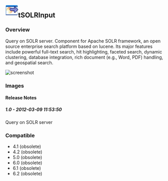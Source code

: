 ## <img src='./logo.jpg' width='40' height='40'>tSOLRInput

### Overview
Query on SOLR server.
Component for Apache SOLR framework, an open source enterprise search platform based on lucene. Its major features include powerful full-text search, hit highlighting, faceted search, dynamic clustering, database integration, rich document (e.g., Word, PDF) handling, and geospatial search.


![screenshot](https://talendforge.org/exchange/tos/upload_tos/extension-497/screenshot.jpg)
### Images




#### Release Notes

##### 1.0 - 2012-03-09 11:53:50
Query on SOLR server
### Compatible
 -  4.1 (obsolete)
 -   4.2 (obsolete)
 -   5.0 (obsolete)
 -   6.0 (obsolete)
 -   6.1 (obsolete)
 -   6.2 (obsolete)